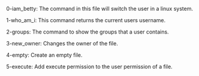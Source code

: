 0-iam_betty: The command in this file will switch the user in a linux system.


1-who_am_i: This command returns the current users username.


2-groups: The command to show the groups that a user contains.

3-new_owner: Changes the owner of the file.

4-empty: Create an empty file.

5-execute: Add execute permission to the user permission of a file.
